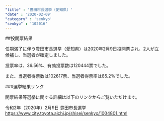 ```yaml
---
"title" : '豊田市長選挙（愛知県）'
"date" : '2020-02-09'
"category" : 'senkyo'
"senkyo" : '102016'
---
```


##投開票結果

任期満了に伴う豊田市長選挙（愛知県）は2020年2月9日投開票され、2人が立候補し、当選者が確定しました。

投票率は、36.56%、有効投票数は120444票でした。

また、当選者得票数は102617票、当選者得票率は85.2%でした。


###選挙結果リンク

開票結果等選挙に関する詳細は以下のリンクからご覧いただけます。

令和2年（2020年）2月9日 豊田市長選挙
https://www.city.toyota.aichi.jp/shisei/senkyo/1004801.html

